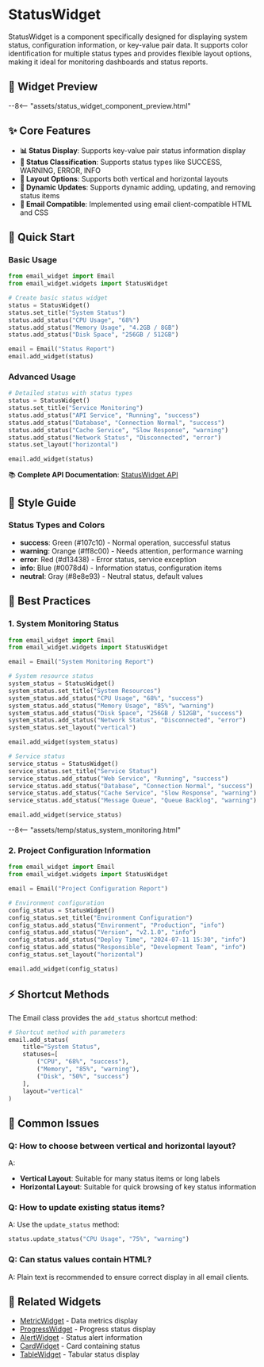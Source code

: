 # StatusWidget

StatusWidget is a component specifically designed for displaying system status, configuration information, or key-value pair data. It supports color identification for multiple status types and provides flexible layout options, making it ideal for monitoring dashboards and status reports.

## 🎯 Widget Preview

--8<-- "assets/status_widget_component_preview.html"

## ✨ Core Features

- **📊 Status Display**: Supports key-value pair status information display
- **🎨 Status Classification**: Supports status types like SUCCESS, WARNING, ERROR, INFO
- **📏 Layout Options**: Supports both vertical and horizontal layouts
- **🔄 Dynamic Updates**: Supports dynamic adding, updating, and removing status items
- **📧 Email Compatible**: Implemented using email client-compatible HTML and CSS

## 🚀 Quick Start

### Basic Usage

```python
from email_widget import Email
from email_widget.widgets import StatusWidget

# Create basic status widget
status = StatusWidget()
status.set_title("System Status")
status.add_status("CPU Usage", "68%")
status.add_status("Memory Usage", "4.2GB / 8GB")
status.add_status("Disk Space", "256GB / 512GB")

email = Email("Status Report")
email.add_widget(status)
```

### Advanced Usage

```python
# Detailed status with status types
status = StatusWidget()
status.set_title("Service Monitoring")
status.add_status("API Service", "Running", "success")
status.add_status("Database", "Connection Normal", "success")
status.add_status("Cache Service", "Slow Response", "warning")
status.add_status("Network Status", "Disconnected", "error")
status.set_layout("horizontal")

email.add_widget(status)
```

📚 **Complete API Documentation**: [StatusWidget API](../api/status-widget.md)

## 🎨 Style Guide

### Status Types and Colors

- **success**: Green (#107c10) - Normal operation, successful status
- **warning**: Orange (#ff8c00) - Needs attention, performance warning
- **error**: Red (#d13438) - Error status, service exception
- **info**: Blue (#0078d4) - Information status, configuration items
- **neutral**: Gray (#8e8e93) - Neutral status, default values

## 📱 Best Practices

### 1. System Monitoring Status

```python
from email_widget import Email
from email_widget.widgets import StatusWidget

email = Email("System Monitoring Report")

# System resource status
system_status = StatusWidget()
system_status.set_title("System Resources")
system_status.add_status("CPU Usage", "68%", "success")
system_status.add_status("Memory Usage", "85%", "warning")
system_status.add_status("Disk Space", "256GB / 512GB", "success")
system_status.add_status("Network Status", "Disconnected", "error")
system_status.set_layout("vertical")

email.add_widget(system_status)

# Service status
service_status = StatusWidget()
service_status.set_title("Service Status")
service_status.add_status("Web Service", "Running", "success")
service_status.add_status("Database", "Connection Normal", "success")
service_status.add_status("Cache Service", "Slow Response", "warning")
service_status.add_status("Message Queue", "Queue Backlog", "warning")

email.add_widget(service_status)
```

--8<-- "assets/temp/status_system_monitoring.html"

### 2. Project Configuration Information

```python
from email_widget import Email
from email_widget.widgets import StatusWidget

email = Email("Project Configuration Report")

# Environment configuration
config_status = StatusWidget()
config_status.set_title("Environment Configuration")
config_status.add_status("Environment", "Production", "info")
config_status.add_status("Version", "v2.1.0", "info")
config_status.add_status("Deploy Time", "2024-07-11 15:30", "info")
config_status.add_status("Responsible", "Development Team", "info")
config_status.set_layout("horizontal")

email.add_widget(config_status)
```

## ⚡ Shortcut Methods

The Email class provides the `add_status` shortcut method:

```python
# Shortcut method with parameters
email.add_status(
    title="System Status",
    statuses=[
        ("CPU", "68%", "success"),
        ("Memory", "85%", "warning"),
        ("Disk", "50%", "success")
    ],
    layout="vertical"
)
```

## 🐛 Common Issues

### Q: How to choose between vertical and horizontal layout?
A: 
- **Vertical Layout**: Suitable for many status items or long labels
- **Horizontal Layout**: Suitable for quick browsing of key status information

### Q: How to update existing status items?
A: Use the `update_status` method:
```python
status.update_status("CPU Usage", "75%", "warning")
```

### Q: Can status values contain HTML?
A: Plain text is recommended to ensure correct display in all email clients.

## 🔗 Related Widgets

- [MetricWidget](metric-widget.md) - Data metrics display
- [ProgressWidget](progress-widget.md) - Progress status display
- [AlertWidget](alert-widget.md) - Status alert information
- [CardWidget](card-widget.md) - Card containing status
- [TableWidget](table-widget.md) - Tabular status display